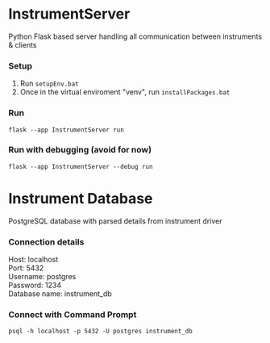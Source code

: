 # InstrumentServer
Python Flask based server handling all communication between instruments &amp; clients

### Setup
1. Run `setupEnv.bat`
2. Once in the virtual enviroment "venv", run `installPackages.bat`

### Run
`flask --app InstrumentServer run`

### Run with debugging (avoid for now)
`flask --app InstrumentServer --debug run`

# Instrument Database
PostgreSQL database with parsed details from instrument driver

### Connection details
Host: localhost  
Port: 5432  
Username: postgres  
Password: 1234  
Database name: instrument_db  

### Connect with Command Prompt
`psql -h localhost -p 5432 -U postgres instrument_db`
